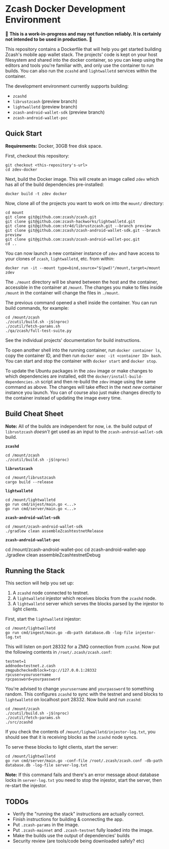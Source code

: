 # Zcash Docker Development Environment

🛑 **This is a work-in-progress and may not function reliably. It is certainly not
intended to be used in production.** 🛑

This repository contains a Dockerfile that will help you get started building
Zcash's mobile app wallet stack. The projects' code is kept on your host
filesystem and shared into the docker container, so you can keep using the
editors and tools you're familiar with, and only use the container to run
builds. You can also run the `zcashd` and `lightwalletd` services within the
container.

The development environment currently supports building:

- `zcashd`
- `librustzcash` (preview branch)
- `lightwalletd` (preview branch)
- `zcash-android-wallet-sdk` (preview branch)
- `zcash-android-wallet-poc`

## Quick Start

**Requirements:** Docker, 30GB free disk space.

First, checkout this repository:

```
git checkout <this-repository's-url>
cd zdev-docker
```
Next, build the Docker image. This will create an image called `zdev` which
has all of the build dependencies pre-installed:

```
docker build -t zdev docker
```

Now, clone all of the projects you want to work on into the `mount/` directory:

```
cd mount
git clone git@github.com:zcash/zcash.git
git clone git@github.com:zcash-hackworks/lightwalletd.git
git clone git@github.com:str4d/librustzcash.git --branch preview
git clone git@github.com:zcash/zcash-android-wallet-sdk.git --branch preview
git clone git@github.com:zcash/zcash-android-wallet-poc.git
cd ..
```

You can now launch a new container instance of `zdev` and have access to your
clones of `zcash`, `lightwalletd`, etc. from within:

```
docker run -it --mount type=bind,source="$(pwd)"/mount,target=/mount zdev
```

The `./mount` directory will be shared between the host and the container,
accessible in the container at `/mount`. The changes you make to files inside
`/mount` in the container will change the files in `./mount`.

The previous command opened a shell inside the container. You can run build
commands, for example:

```
cd /mount/zcash
./zcutil/build.sh -j$(nproc)
./zcutil/fetch-params.sh
./qa/zcash/full-test-suite.py
```

See the individual projects' documentation for build instructions.

To open another shell into the running container, run `docker container ls`,
copy the container ID, and then run `docker exec -it <container ID> bash`. You
can start and stop the container with `docker start` and `docker stop`.

To update the Ubuntu packages in the `zdev` image or make changes to which
dependencies are installed, edit the `docker/install-build-dependencies.sh`
script and then re-build the `zdev` image using the same command as above. The
changes will take effect in the next *new* container instance you launch. You
can of course also just make changes directly to the container instead of
updating the image every time.

## Build Cheat Sheet

**Note:** All of the builds are independent for now, i.e. the build output of
`librustzcash` *doesn't* get used as an input to the `zcash-android-wallet-sdk`
build.

**`zcashd`**

```
cd /mount/zcash
./zcutil/build.sh -j$(nproc)
```

**`librustzcash`**

```
cd /mount/librustzcash
cargo build --release
```

**`lightwalletd`**

```
cd /mount/lightwalletd
go run cmd/injest/main.go <...>
go run cmd/server/main.go <...>
```

**`zcash-android-wallet-sdk`**

```
cd /mount/zcash-android-wallet-sdk
./gradlew clean assembleZcashtestnetRelease
```

**`zcash-android-wallet-poc`**

cd /mount/zcash-android-wallet-poc
cd zcash-android-wallet-app
./gradlew clean assembleZcashtestnetDebug

## Running the Stack

This section will help you set up:

1. A `zcashd` node connected to testnet.
2. A `lightwalletd` injestor which receives blocks from the `zcashd` node.
3. A `lightwalletd` server which serves the blocks parsed by the injestor to
   light clients.

First, start the `lightwalletd` injestor:

```
cd /mount/lightwalletd
go run cmd/ingest/main.go -db-path database.db -log-file injestor-log.txt
```

This will listen on port 28332 for a ZMQ connection from `zcashd`. Now put the
following contents in `/root/.zcash/zcash.conf`:

```
testnet=1
addnode=testnet.z.cash
zmqpubcheckedblock=tcp://127.0.0.1:28332
rpcuser=yourusername
rpcpassword=yourpassword
```

You're advised to change `yourusername` and `yourpassword` to something random.
This configures `zcashd` to sync with the testnet and send blocks to
`lightwalletd` on localhost port 28332. Now build and run `zcashd`:

```
cd /mount/zcash
./zcutil/build.sh -j$(nproc)
./zcutil/fetch-params.sh
./src/zcashd
```

If you check the contents of `/mount/lighwalletd/injestor-log.txt`, you should
see that it is receiving blocks as the `zcashd` node syncs.

To serve these blocks to light clients, start the server:

```
cd /mount/lightwalletd
go run cmd/server/main.go -conf-file /root/.zcash/zcash.conf -db-path database.db -log-file server-log.txt
```
**Note:** If this command fails and there's an error message about database
locks in `server-log.txt` you need to stop the injestor, start the server, then
re-start the injestor.

## TODOs

- Verify the "running the stack" instructions are actually correct.
- Finish instructions for building & connecting the app.
- Put `.zcash-params` in the image.
- Put `.zcash-mainnet` and `.zcash-testnet` fully loaded into the image.
- Make the builds use the output of dependencies' builds
- Security review (are tools/code being downloaded safely? etc)
